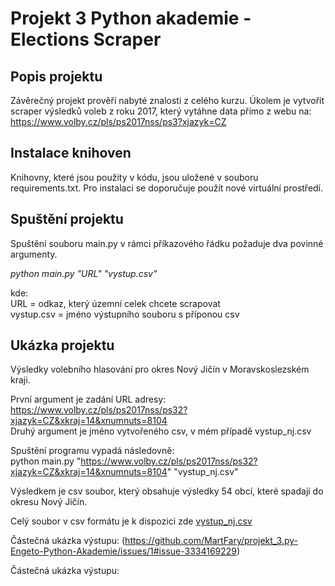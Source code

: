 # Projekt 3 Python akademie - Elections Scraper

## Popis projektu
Závěrečný projekt prověří nabyté znalosti z celého kurzu. Úkolem je vytvořit scraper výsledků voleb z roku 2017, který vytáhne data přímo z webu na:  
https://www.volby.cz/pls/ps2017nss/ps3?xjazyk=CZ

## Instalace knihoven

Knihovny, které jsou použity v kódu, jsou uložené v souboru requirements.txt. Pro instalaci se doporučuje použít nové virtuální prostředí.

## Spuštění projektu
Spuštění souboru main.py v rámci příkazového řádku požaduje dva povinné argumenty.  
  
*python main.py "URL" "vystup.csv"*  
  
kde:  
URL = odkaz, který územní celek chcete scrapovat  
vystup.csv = jméno výstupního souboru s příponou csv

## Ukázka projektu
Výsledky volebního hlasování pro okres Nový Jičín v Moravskoslezském kraji.  
  
První argument je zadání URL adresy: https://www.volby.cz/pls/ps2017nss/ps32?xjazyk=CZ&xkraj=14&xnumnuts=8104  
Druhý argument je jméno vytvořeného csv, v mém případě vystup_nj.csv  

Spuštění programu vypadá následovně:  
python main.py "https://www.volby.cz/pls/ps2017nss/ps32?xjazyk=CZ&xkraj=14&xnumnuts=8104" "vystup_nj.csv"  

Výsledkem je csv soubor, který obsahuje výsledky 54 obcí, které spadají do okresu Nový Jičín.  

Celý soubor v csv formátu je k dispozici zde [vystup_nj.csv](vystup_nj.csv)   

Částečná ukázka výstupu:
(https://github.com/MartFary/projekt_3.py-Engeto-Python-Akademie/issues/1#issue-3334169229)

Částečná ukázka výstupu:  




